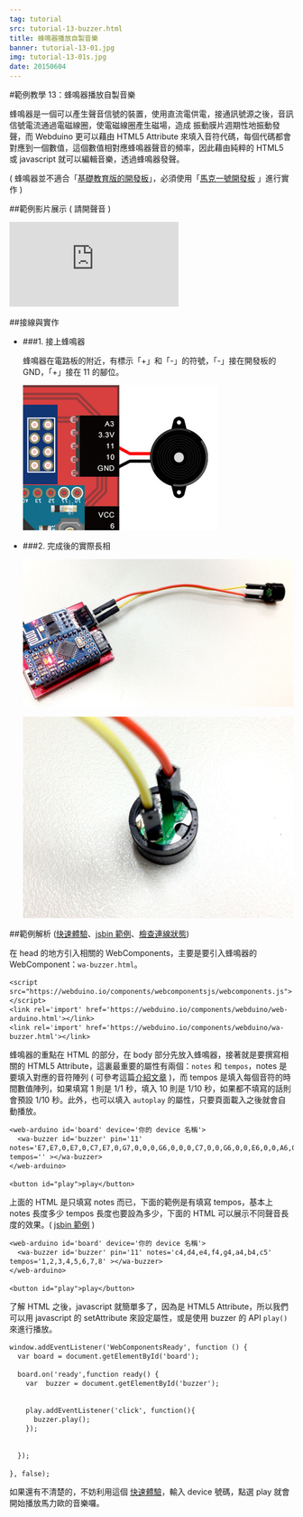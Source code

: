 ```yaml
---
tag: tutorial
src: tutorial-13-buzzer.html
title: 蜂鳴器播放自製音樂
banner: tutorial-13-01.jpg
img: tutorial-13-01s.jpg
date: 20150604
---
```


<!-- @@master  = ../../_layout.html-->

<!-- @@block  =  meta-->

<title>範例教學 13：蜂鳴器播放自製音樂 :::: Webduino = Web × Arduino</title>

<meta name="description" content="蜂鳴器是一個可以產生聲音信號的裝置，使用直流電供電，接通訊號源之後，音訊信號電流通過電磁線圈，使電磁線圈產生磁場，造成 振動膜片週期性地振動發聲，而 Webduino 更可以藉由 HTML5 Attribute 來填入音符代碼，每個代碼都會對應到一個數值，這個數值相對應蜂鳴器聲音的頻率，因此藉由純粹的 HTML5 或 javascript 就可以編輯音樂，透過蜂鳴器發聲。">

<meta itemprop="description" content="蜂鳴器是一個可以產生聲音信號的裝置，使用直流電供電，接通訊號源之後，音訊信號電流通過電磁線圈，使電磁線圈產生磁場，造成 振動膜片週期性地振動發聲，而 Webduino 更可以藉由 HTML5 Attribute 來填入音符代碼，每個代碼都會對應到一個數值，這個數值相對應蜂鳴器聲音的頻率，因此藉由純粹的 HTML5 或 javascript 就可以編輯音樂，透過蜂鳴器發聲。">

<meta property="og:description" content="蜂鳴器是一個可以產生聲音信號的裝置，使用直流電供電，接通訊號源之後，音訊信號電流通過電磁線圈，使電磁線圈產生磁場，造成 振動膜片週期性地振動發聲，而 Webduino 更可以藉由 HTML5 Attribute 來填入音符代碼，每個代碼都會對應到一個數值，這個數值相對應蜂鳴器聲音的頻率，因此藉由純粹的 HTML5 或 javascript 就可以編輯音樂，透過蜂鳴器發聲。">

<meta property="og:title" content="範例教學 13：蜂鳴器播放自製音樂" >

<meta property="og:url" content="https://webduino.io/tutorials/tutorial-13-buzzer.html">

<meta property="og:image" content="https://webduino.io/img/tutorials/tutorial-13-01s.jpg">

<meta itemprop="image" content="https://webduino.io/img/tutorials/tutorial-13-01s.jpg">

<include src="../_include-tutorials.html"></include>

<!-- @@close-->

<!-- @@block  =  tutorials-->

#範例教學 13：蜂鳴器播放自製音樂

蜂鳴器是一個可以產生聲音信號的裝置，使用直流電供電，接通訊號源之後，音訊信號電流通過電磁線圈，使電磁線圈產生磁場，造成 振動膜片週期性地振動發聲，而 Webduino 更可以藉由 HTML5 Attribute 來填入音符代碼，每個代碼都會對應到一個數值，這個數值相對應蜂鳴器聲音的頻率，因此藉由純粹的 HTML5 或 javascript 就可以編輯音樂，透過蜂鳴器發聲。

( 蜂鳴器並不適合「[基礎教育版的開發板](../buy/component-webduino-o.html)」，必須使用「[馬克一號開發板](../buy/component-webduino-v1.html) 」進行實作 )

##範例影片展示 ( 請開聲音 )

<iframe class="youtube" src="https://www.youtube.com/embed/jB3GvT4q0k4" frameborder="0" allowfullscreen></iframe>

##接線與實作

- ###1. 接上蜂鳴器

	蜂鳴器在電路板的附近，有標示「+」和「-」的符號，「-」接在開發板的 GND，「+」接在 11 的腳位。

	![](../img/tutorials/tutorial-13-02.jpg)

- ###2. 完成後的實際長相

	![](../img/tutorials/tutorial-13-03.jpg)

	![](../img/tutorials/tutorial-13-04.jpg)


##範例解析 ([快速體驗](http://webduinoio.github.io/samples/content/buzzer/index.html)、[jsbin 範例](http://bin.webduino.io/beze/edit?html,js,output)、[檢查連線狀態](https://webduino.io/device.html))

在 head 的地方引入相關的 WebComponents，主要是要引入蜂鳴器的 WebComponent：`wa-buzzer.html`。

	<script src="https://webduino.io/components/webcomponentsjs/webcomponents.js"></script>
	<link rel='import' href='https://webduino.io/components/webduino/web-arduino.html'></link>
	<link rel='import' href='https://webduino.io/components/webduino/wa-buzzer.html'></link>

蜂鳴器的重點在 HTML 的部分，在 body 部分先放入蜂鳴器，接著就是要撰寫相關的 HTML5 Attribute，這裏最重要的屬性有兩個：`notes` 和 `tempos`，notes 是要填入對應的音符陣列 ( 可參考這篇[介紹文章](http://wiki.micropython.org/Play-Tone) )，而 tempos 是填入每個音符的時間數值陣列，如果填寫 1 則是 1/1 秒，填入 10 則是 1/10 秒，如果都不填寫的話則會預設 1/10 秒。此外，也可以填入 `autoplay` 的屬性，只要頁面載入之後就會自動播放。

	<web-arduino id='board' device='你的 device 名稱'>
	  <wa-buzzer id='buzzer' pin='11' notes='E7,E7,0,E7,0,C7,E7,0,G7,0,0,0,G6,0,0,0,C7,0,0,G6,0,0,E6,0,0,A6,0,B6,0,AS6,A6,0,G6,E7,0,G7,A7,0,F7,G7,0,E7,0,C7,D7,B6,0,0,C7,0,0,G6,0,0,E6,0,0,A6,0,B6,0,AS6,A6,0,G6,E7,0,G7,A7,0,F7,G7,0,E7,0,C7,D7,B6,0,0' tempos='' ></wa-buzzer>
	</web-arduino>

	<button id="play">play</button>


上面的 HTML 是只填寫 notes 而已，下面的範例是有填寫 tempos，基本上 notes 長度多少 tempos 長度也要設為多少，下面的 HTML 可以展示不同聲音長度的效果。( [jsbin 範例](http://bin.webduino.io/deni/edit?html,js,output) )

	<web-arduino id='board' device='你的 device 名稱'>
	  <wa-buzzer id='buzzer' pin='11' notes='c4,d4,e4,f4,g4,a4,b4,c5' tempos='1,2,3,4,5,6,7,8' ></wa-buzzer>
	</web-arduino>

	<button id="play">play</button>


了解 HTML 之後，javascript 就簡單多了，因為是 HTML5 Attribute，所以我們可以用 javascript 的 setAttribute 來設定屬性，或是使用 buzzer 的 API `play()` 來進行播放。

	window.addEventListener('WebComponentsReady', function () {
	  var board = document.getElementById('board');
	  
	  board.on('ready',function ready() {
	    var  buzzer = document.getElementById('buzzer');
	           
	    
	    play.addEventListener('click', function(){
	      buzzer.play();
	    }); 
	      
	    
	  });
	   
	}, false);

如果還有不清楚的，不妨利用這個 [快速體驗](http://webduinoio.github.io/samples/content/buzzer/index.html)，輸入 device 號碼，點選 play 就會開始播放馬力歐的音樂囉。


<!-- @@close-->